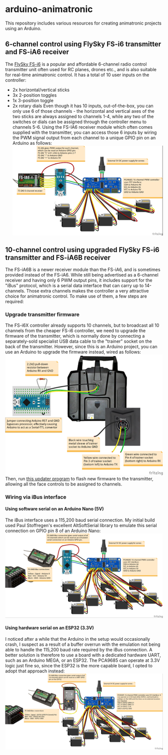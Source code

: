 # arduino-animatronic
This repository includes various resources for creating animatronic projects using an Arduino.

## 6-channel control using FlySky FS-i6 transmitter and FS-iA6 receiver
The <a href="https://www.banggood.com/custlink/vDKDONmsnv">FlySky FS-i6</a> is a popular and affordable 6-channel radio control transmitter unit often used for RC planes, drones etc., and is also suitable for real-time animatronic control. It has a total of 10 user inputs on the controller: 
 - 2x horizontal/vertical sticks
 - 3x 2-position toggles
 - 1x 3-position toggle
 - 2x rotary dials
Even though it has 10 inputs, out-of-the-box, you can only use 6 of those channels - the horizontal and vertical axes of the two sticks are always assigned to channels 1-4, while any two of the switches or dials can be assigned through the controller menu to channels 5-6.
Using the FS-IA6 receiver module which often comes supplied with the transmitter, you can access those 6 inputs by wiring the PWM signal output from each channel to a unique GPIO pin on an Arduino as follows:
![PWM output from FS-IA6 wired to Arduino](FS-IA6%206-channel%20wiring_bb.jpg?raw=true "Wiring 6-channel PWM output from FS-IA6 receiver to Arduino Nano")

## 10-channel control using upgraded FlySky FS-i6 transmitter and FS-iA6B receiver
The FS-iA6B is a newer receiver module than the FS-iA6, and is sometimes provided instead of the FS-iA6. While still being advertised as a 6-channel receiver and having only 6 PWM output pins, it includes support for the "iBus" protocol, which is a serial data interface that can carry up to 14-channels. Those extra channels makes the controller a very attractive choice for animatronic control. To make use of them, a few steps are required:

### Upgrade transmitter firmware ###
The FS-i6X controller already supports 10 channels, but to broadcast all 10 channels from the cheaper FS-i6 controller, we need to upgrade the firmware of the transmitter, which is normally done by connecting a separately-sold specialist USB data cable to the "trainer" socket on the back of the transmitter. However, since this is an Arduino project, you can use an Arduino to upgrade the firmware instead, wired as follows:
![Flashing upgraded firmware using Arduino Nano](FS-i6%20Arduino%20Mod_bb.jpg?raw=true "Using an Arduino Nano to flash firmware to FlySky FS-i6 transmitter")
Then, run <a href="https://github.com/benb0jangles/FlySky-i6-Mod-/tree/master/10ch%20Mod%20i6%20Updater/10ch_MOD_i6_Programmer_V1_5">this updater program</a> to flash new firmware to the transmitter, allowing all the face controls to be assigned to channels.

### Wiring via iBus interface ###

#### Using software serial on an Arduino Nano (5V) ####
The iBus interface uses a 115,200 baud serial connection. My initial build used Paul Stoffregen's excellent AltSoftSerial library to emulate this serial connection on GPIO pin 8 of an Arduino Nano: 
![iBus output from FS-IA6B wired to Arduino](FS-IA6B%2010-channel%20wiring_bb.jpg?raw=true "Wiring 6-channel iBus output from FS-IA6B receiver to Arduino Nano")

#### Using hardware serial on an ESP32 (3.3V) ####
I noticed after a while that the Arduino in the setup would occasionally crash, I suspect as a result of a buffer overrun with the emulation not being able to handle the 115,200 baud rate required by the iBus connection. A better solution is therefore to use a board with a dedicated hardware UART, such as an Arduino MEGA, or an ESP32. The PCA9685 can operate at 3.3V logic just fine so, since the ESP32 is the more capable board, I opted to adopt that approach instead:
![iBus output from FS-IA6B wired to ESP32](Animatronic%2010ch_iBus_ESP32_bb.jpg "Wiring 6-channel iBus output from FS-IA6B receiver to ESP32")



